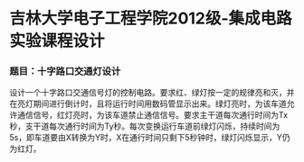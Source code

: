# 吉林大学电子工程学院2012级-集成电路实验课程设计
### 题目：十字路口交通灯设计

设计一个十字路口交通信号灯的控制电路。要求红、绿灯按一定的规律亮和灭，并在亮灯期间进行倒计时，且将运行时间用数码管显示出来。绿灯亮时，为该车道允许通信信号，红灯亮时，为该车道禁止通信信号。要求主干道每次通行时间为Tx秒，支干道每次通行时间为Ty秒。每次变换运行车道前绿灯闪烁，持续时间为5s，即车道要由X转换为Y时，X在通行时间只剩下5秒钟时，绿灯闪烁显示，Y仍为红灯。
